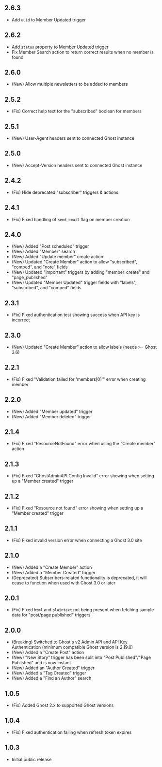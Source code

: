 ## 2.6.3
* Add `uuid` to Member Updated trigger
## 2.6.2

* Add `status` property to Member Updated trigger
* Fix Member Search action to return correct results when no member is found

## 2.6.0

* (New) Allow multiple newsletters to be added to members

## 2.5.2

* (Fix) Correct help text for the "subscribed" boolean for members

## 2.5.1

* (New) User-Agent headers sent to connected Ghost instance
## 2.5.0

* (New) Accept-Version headers sent to connected Ghost instance

## 2.4.2

* (Fix) Hide deprecated "subscriber" triggers & actions

## 2.4.1

* (Fix) Fixed handling of `send_email` flag on member creation

## 2.4.0

* (New) Added "Post scheduled" trigger
* (New) Added "Member" search
* (New) Added "Update member" create action
* (New) Updated "Create Member" action to allow "subscribed", "comped", and "note" fields
* (New) Updated "important" triggers by adding "member_create" and "page_published"
* (New) Updated "Member Updated" trigger fields with "labels", "subscribed", and "comped" fields

## 2.3.1

* (Fix) Fixed authentication test showing success when API key is incorrect

## 2.3.0

* (New) Updated "Create Member" action to allow labels (needs >= Ghost 3.6)

## 2.2.1

* (Fix) Fixed "Validation failed for 'members[0]'" error when creating member

## 2.2.0

* (New) Added "Member updated" trigger
* (New) Added "Member deleted" trigger

## 2.1.4

* (Fix) Fixed "ResourceNotFound" error when using the "Create member" action

## 2.1.3

* (Fix) Fixed "GhostAdminAPI Config Invalid" error showing when setting up a "Member created" trigger

## 2.1.2

* (Fix) Fixed "Resource not found" error showing when setting up a "Member created" trigger

## 2.1.1

* (Fix) Fixed invalid version error when connecting a Ghost 3.0 site

## 2.1.0

* (New) Added a "Create Member" action
* (New) Added a "Member Created" trigger
* (Deprecated) Subscribers-related functionality is deprecated, it will cease to function when used with Ghost 3.0 or later

## 2.0.1

* (Fix) Fixed `html` and `plaintext` not being present when fetching sample data for "post/page published" triggers

## 2.0.0

* (Breaking) Switched to Ghost's v2 Admin API and API Key Authentication (minimum compatible Ghost version is 2.19.0)
* (New) Added a "Create Post" action
* (New) "New Story" trigger has been split into "Post Published"/"Page Published" and is now instant
* (New) Added an "Author Created" trigger
* (New) Added a "Tag Created" trigger
* (New) Added a "Find an Author" search

## 1.0.5

* (Fix) Added Ghost 2.x to supported Ghost versions

## 1.0.4

* (Fix) Fixed authentication failing when refresh token expires

## 1.0.3

* Initial public release
